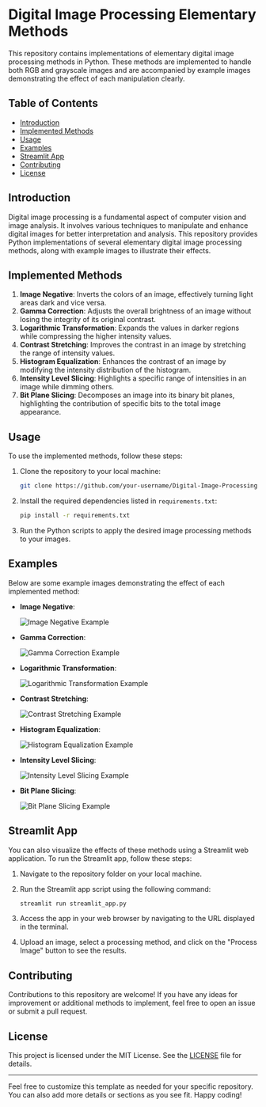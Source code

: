 # Digital Image Processing Elementary Methods

This repository contains implementations of elementary digital image processing methods in Python. These methods are implemented to handle both RGB and grayscale images and are accompanied by example images demonstrating the effect of each manipulation clearly.

## Table of Contents

- [Introduction](#introduction)
- [Implemented Methods](#implemented-methods)
- [Usage](#usage)
- [Examples](#examples)
- [Streamlit App](#streamlit-app)
- [Contributing](#contributing)
- [License](#license)

## Introduction

Digital image processing is a fundamental aspect of computer vision and image analysis. It involves various techniques to manipulate and enhance digital images for better interpretation and analysis. This repository provides Python implementations of several elementary digital image processing methods, along with example images to illustrate their effects.

## Implemented Methods

1. **Image Negative**: Inverts the colors of an image, effectively turning light areas dark and vice versa.
2. **Gamma Correction**: Adjusts the overall brightness of an image without losing the integrity of its original contrast.
3. **Logarithmic Transformation**: Expands the values in darker regions while compressing the higher intensity values.
4. **Contrast Stretching**: Improves the contrast in an image by stretching the range of intensity values.
5. **Histogram Equalization**: Enhances the contrast of an image by modifying the intensity distribution of the histogram.
6. **Intensity Level Slicing**: Highlights a specific range of intensities in an image while dimming others.
7. **Bit Plane Slicing**: Decomposes an image into its binary bit planes, highlighting the contribution of specific bits to the total image appearance.

## Usage

To use the implemented methods, follow these steps:

1. Clone the repository to your local machine:

   ```bash
   git clone https://github.com/your-username/Digital-Image-Processing-Elementary-Methods.git
   ```

2. Install the required dependencies listed in `requirements.txt`:

   ```bash
   pip install -r requirements.txt
   ```

3. Run the Python scripts to apply the desired image processing methods to your images.

## Examples

Below are some example images demonstrating the effect of each implemented method:

- **Image Negative**:

  ![Image Negative Example](https://github.com/birehan/Digital-Image-Processing-Elementary-Methods/blob/main/images/neg.png)

- **Gamma Correction**:

  ![Gamma Correction Example](https://github.com/birehan/Digital-Image-Processing-Elementary-Methods/blob/main/images/gama.png)

- **Logarithmic Transformation**:

  ![Logarithmic Transformation Example](https://github.com/birehan/Digital-Image-Processing-Elementary-Methods/blob/main/images/log.png)

- **Contrast Stretching**:

  ![Contrast Stretching Example](https://github.com/birehan/Digital-Image-Processing-Elementary-Methods/blob/main/images/contrast_stretching.png)

- **Histogram Equalization**:

  ![Histogram Equalization Example](https://github.com/birehan/Digital-Image-Processing-Elementary-Methods/blob/main/images/hist.png)

- **Intensity Level Slicing**:

  ![Intensity Level Slicing Example](https://github.com/birehan/Digital-Image-Processing-Elementary-Methods/blob/main/images/intensity.png)

- **Bit Plane Slicing**:

  ![Bit Plane Slicing Example](https://github.com/birehan/Digital-Image-Processing-Elementary-Methods/blob/main/images/bit_plane_slicing.png)

## Streamlit App

You can also visualize the effects of these methods using a Streamlit web application. To run the Streamlit app, follow these steps:

1. Navigate to the repository folder on your local machine.

2. Run the Streamlit app script using the following command:

   ```bash
   streamlit run streamlit_app.py
   ```

3. Access the app in your web browser by navigating to the URL displayed in the terminal.

4. Upload an image, select a processing method, and click on the "Process Image" button to see the results.

## Contributing

Contributions to this repository are welcome! If you have any ideas for improvement or additional methods to implement, feel free to open an issue or submit a pull request.

## License

This project is licensed under the MIT License. See the [LICENSE](LICENSE) file for details.

---

Feel free to customize this template as needed for your specific repository. You can also add more details or sections as you see fit. Happy coding!